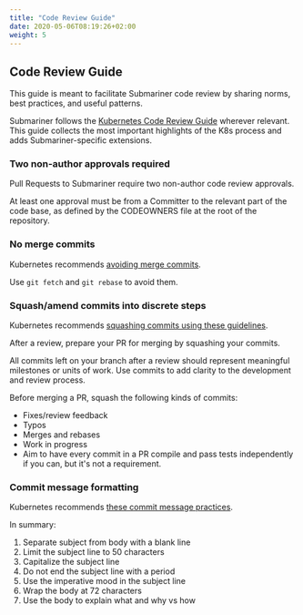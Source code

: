 ```yaml
---
title: "Code Review Guide"
date: 2020-05-06T08:19:26+02:00
weight: 5
---
```


## Code Review Guide

This guide is meant to facilitate Submariner code review by sharing norms, best
practices, and useful patterns.

Submariner follows the [Kubernetes Code Review Guide][kube code review guide]
wherever relevant. This guide collects the most important highlights of the
K8s process and adds Submariner-specific extensions.

### Two non-author approvals required

Pull Requests to Submariner require two non-author code review approvals.

At least one approval must be from a Committer to the relevant part of the code
base, as defined by the CODEOWNERS file at the root of the repository.

### No merge commits

Kubernetes recommends [avoiding merge commits][merge commits].

Use `git fetch` and `git rebase` to avoid them.

### Squash/amend commits into discrete steps

Kubernetes recommends [squashing commits using these guidelines][squashing].

After a review, prepare your PR for merging by squashing your commits.

All commits left on your branch after a review should represent meaningful
milestones or units of work. Use commits to add clarity to the development and
review process.

Before merging a PR, squash the following kinds of commits:

* Fixes/review feedback
* Typos
* Merges and rebases
* Work in progress
* Aim to have every commit in a PR compile and pass tests independently if you
  can, but it's not a requirement.

### Commit message formatting

Kubernetes recommends [these commit message practices][commit messages].

In summary:

1. Separate subject from body with a blank line
2. Limit the subject line to 50 characters
3. Capitalize the subject line
4. Do not end the subject line with a period
5. Use the imperative mood in the subject line
6. Wrap the body at 72 characters
7. Use the body to explain what and why vs how

[kube code review guide]: https://github.com/kubernetes/community/blob/master/contributors/guide/contributing.md#code-review
[merge commits]: https://github.com/kubernetes/community/blob/master/contributors/guide/github-workflow.md#4-keep-your-branch-in-sync
[squashing]: https://github.com/kubernetes/community/blob/master/contributors/guide/github-workflow.md#squash-commits
[commit messages]: https://chris.beams.io/posts/git-commit/
